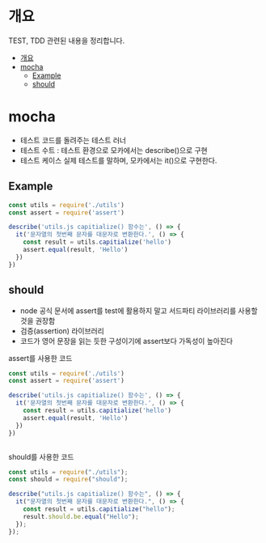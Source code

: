 # 개요

TEST, TDD 관련된 내용을 정리합니다.

- [개요](#개요)
- [mocha](#mocha)
  - [Example](#example)
  - [should](#should)

# mocha

- 테스트 코드를 돌려주는 테스트 러너
- 테스트 수트 : 테스트 환경으로 모카에서는 describe()으로 구현
- 테스트 케이스 실제 테스트를 말하며, 모카에서는 it()으로 구현한다.

## Example

``` js
const utils = require('./utils')
const assert = require('assert')

describe('utils.js capitialize() 함수는', () => {
  it('문자열의 첫번째 문자를 대문자로 변환한다.', () => {
    const result = utils.capitialize('hello')    
    assert.equal(result, 'Hello')
  })
})
```


## should

- node 공식 문서에 assert를 test에 활용하지 말고 서드파티 라이브러리를 사용할 것을 권장함
- 검증(assertion) 라이브러리
- 코드가 영어 문장을 읽는 듯한 구성이기에 assert보다 가독성이 높아진다

assert를 사용한 코드

``` js
const utils = require('./utils')
const assert = require('assert')

describe('utils.js capitialize() 함수는', () => {
  it('문자열의 첫번째 문자를 대문자로 변환한다.', () => {
    const result = utils.capitialize('hello')    
    assert.equal(result, 'Hello')
  })
})



```


should를 사용한 코드

``` js
const utils = require("./utils");
const should = require("should");

describe("utils.js capitialize() 함수는", () => {
  it("문자열의 첫번째 문자를 대문자로 변환한다.", () => {
    const result = utils.capitialize("hello");
    result.should.be.equal("Hello");
  });
});

```


